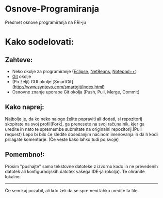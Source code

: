 Osnove-Programiranja
====================

Predmet osnove programiranja na FRI-ju


Kako sodelovati:
================
Zahteve:
--------
* Neko okolje za programiranje ([Eclipse](http://www.eclipse.org/downloads/packages/eclipse-classic-421/junosr1), [NetBeans](http://netbeans.org/downloads/), [Notepad++](http://notepad-plus-plus.org/download/v6.2.html))
* [Git](http://git-scm.com/) okolje
* (Po želji) GUI okolje [SmartGit] (http://www.syntevo.com/smartgit/index.html)
* Osnovno znanje uporabe Git okolja (Push, Pull, Merge, Commit)

Kako naprej:
------------
Najbolje je, da ko neko nalogo želite popraviti ali dodati, si repozitorij skopirate na svoj profil(Fork), ga prenesete na svoj računalnik, kjer ga uredite in nato te spremembe submitate na originalni repozitorij.(Pull request)
Lepo bi bilo če sledite dosedanjim načinom imenovanja in da h kodi prilagate komentarje. (Če veste kako lahko tudi po svoje)

Pomembno!:
------------
Prosim "pushajte" samo tekstovne datoteke z izvorno kodo in ne prevedenih datotek ali konfiguracijskih datotek vašega IDE-ja (okolja).
Te ohranite lokalno.

-------------
Če sem kaj pozabil, ali kdo želi da se spremeni lahko uredite ta file.